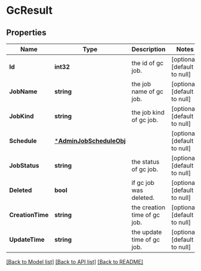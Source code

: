 # GcResult

## Properties
Name | Type | Description | Notes
------------ | ------------- | ------------- | -------------
**Id** | **int32** | the id of gc job. | [optional] [default to null]
**JobName** | **string** | the job name of gc job. | [optional] [default to null]
**JobKind** | **string** | the job kind of gc job. | [optional] [default to null]
**Schedule** | [***AdminJobScheduleObj**](AdminJobScheduleObj.md) |  | [optional] [default to null]
**JobStatus** | **string** | the status of gc job. | [optional] [default to null]
**Deleted** | **bool** | if gc job was deleted. | [optional] [default to null]
**CreationTime** | **string** | the creation time of gc job. | [optional] [default to null]
**UpdateTime** | **string** | the update time of gc job. | [optional] [default to null]

[[Back to Model list]](../README.md#documentation-for-models) [[Back to API list]](../README.md#documentation-for-api-endpoints) [[Back to README]](../README.md)


